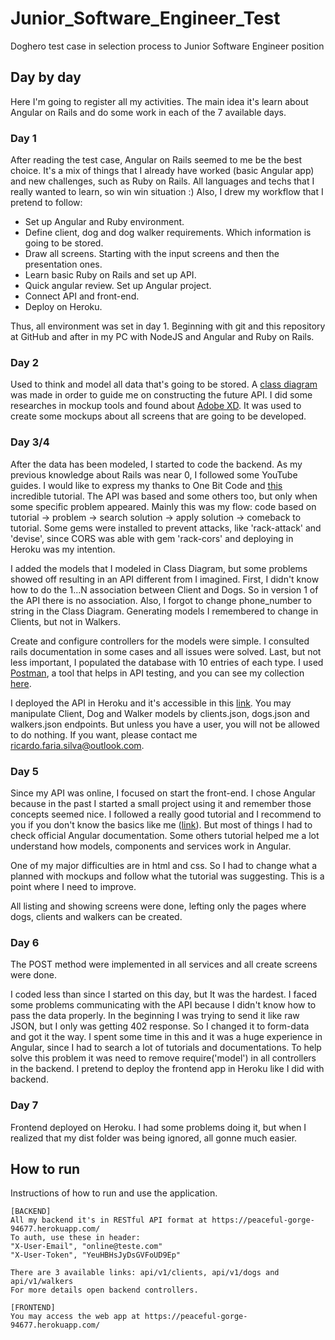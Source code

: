 # Junior_Software_Engineer_Test
Doghero test case in selection process to Junior Software Engineer position

## Day by day
Here I'm going to register all my activities. The main idea it's learn about Angular on Rails and do some work in each of the 7 available days.

### Day 1
After reading the test case, Angular on Rails seemed to me be the best choice. It's a mix of things that I already have worked (basic Angular app) and new challenges, such as Ruby on Rails. All languages and techs that I really wanted to learn, so win win situation :)
Also, I drew my workflow that I pretend to follow:
* Set up Angular and Ruby environment.
* Define client, dog and dog walker requirements. Which information is going to be stored.
* Draw all screens. Starting with the input screens and then the presentation ones.
* Learn basic Ruby on Rails and set up API.
* Quick angular review. Set up Angular project.
* Connect API and front-end.
* Deploy on Heroku.

Thus, all environment was set in day 1. Beginning with git and this repository at GitHub and after in my PC with NodeJS and Angular and Ruby on Rails.

### Day 2
Used to think and model all data that's going to be stored. A [class diagram](./Docs/Class_diagram.jpeg) was made in order to guide me on constructing the future API.
I did some researches in mockup tools and found about [Adobe XD](https://www.adobe.com/br/products/xd.html). It was used to create some mockups about all screens that are going to be developed.

### Day 3/4
After the data has been modeled, I started to code the backend. As my previous knowledge about Rails was near 0, I followed some YouTube guides. I would like to express my thanks to One Bit Code and [this](https://onebitcode.com/api-completa-rails/) incredible tutorial. The API was based and some others too, but only when some specific problem appeared. Mainly this was my flow: code based on tutorial -> problem -> search solution -> apply solution -> comeback to tutorial. Some gems were installed to prevent attacks, like 'rack-attack' and 'devise', since CORS was able with gem 'rack-cors' and deploying in Heroku was my intention.

I added the models that I modeled in Class Diagram, but some problems showed off resulting in an API different from I imagined. First, I  didn't know how to do the 1...N association between Client and Dogs. So in version 1 of the API there is no association. Also, I forgot to change phone_number to string in the Class Diagram. Generating models I remembered to change in Clients, but not in Walkers.

Create and configure controllers for the models were simple. I consulted rails documentation in some cases and all issues were solved. Last, but not less important, I populated the database with 10 entries of each type. I used [Postman](https://www.getpostman.com/), a tool that helps in API testing, and you can see my collection [here](https://www.getpostman.com/collections/eeee17e9774f523ec8fe).

I deployed the API in Heroku and it's accessible in this [link](https://floating-lowlands-65453.herokuapp.com/api/v1/). You may manipulate Client, Dog and Walker models by clients.json, dogs.json and walkers.json endpoints. But unless you have a user, you will not be allowed to do nothing. If you want, please contact me ricardo.faria.silva@outlook.com.

### Day 5
Since my API was online, I focused on start the front-end. I chose Angular because in the past I started a small project using it and remember those concepts seemed nice. I followed a really good tutorial and I recommend to you if you don't know the basics like me ([link](https://www.devmedia.com.br/view/viewaula.php?idcomp=37621)). But most of things I had to check official Angular documentation. Some others tutorial helped me a lot understand how models, components and services work in Angular. 

One of my major difficulties are in html and css. So I had to change what a planned with mockups and follow what the tutorial was suggesting. This is a point where I need to improve.

All listing and showing screens were done, lefting only the pages where dogs, clients and walkers can be created.

### Day 6
The POST method were implemented in all services and all create screens were done. 

I coded less than since I started on this day, but It was the hardest. I faced some problems communicating with the API because I didn't know how to pass the data properly. In the beginning I was trying to send it like raw JSON, but I only was getting 402 response. So I changed it to form-data and got it the way. I spent some time in this and it was a huge experience in Angular, since I had to search a lot of tutorials and documentations. To help solve this problem it was need to remove require('model') in all controllers in the backend. I pretend to deploy the frontend app in Heroku like I did with backend.

### Day 7
Frontend deployed on Heroku. I had some problems doing it, but when I realized that my dist folder was being ignored, all gonne much easier. 

## How to run
Instructions of how to run and use the application.
```
[BACKEND]
All my backend it's in RESTful API format at https://peaceful-gorge-94677.herokuapp.com/
To auth, use these in header:
"X-User-Email", "online@teste.com"
"X-User-Token", "YeuHBHsJyDsGVFoUD9Ep"

There are 3 available links: api/v1/clients, api/v1/dogs and api/v1/walkers
For more details open backend controllers.

[FRONTEND]
You may access the web app at https://peaceful-gorge-94677.herokuapp.com/
```